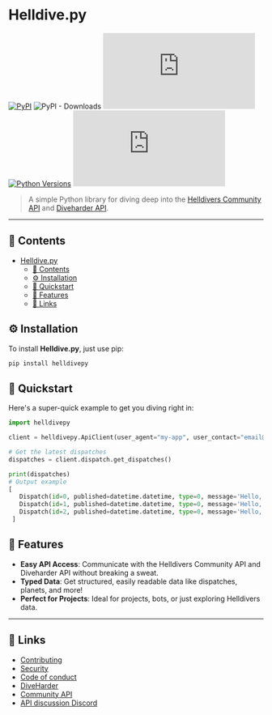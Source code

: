 # Helldive.py


[![PyPI](https://img.shields.io/pypi/v/helldivepy.svg?label=PyPI&color=blue)](https://pypi.org/project/helldivepy/)
![PyPI - Downloads](https://img.shields.io/pypi/dm/helldivepy?color=brightgreen)
![GitHub License](https://img.shields.io/github/license/ajxd2/helldive.py?color=yellow)
[![Python Versions](https://img.shields.io/pypi/pyversions/helldivepy.svg?color=orange)](https://pypi.org/project/helldivepy/)
![GitHub contributors](https://img.shields.io/github/contributors/ajxd2/helldive.py?color=ff69b4)

> A simple Python library for diving deep into the [Helldivers Community API](https://github.com/helldivers-2/api) and [Diveharder API](https://github.com/helldivers-2/diveharder_api.py).

---

## 📕 Contents

- [Helldive.py](#helldivepy)
  - [📕 Contents](#-contents)
  - [⚙️ Installation](#️-installation)
  - [🚀 Quickstart](#-quickstart)
  - [🌟 Features](#-features)
  - [🔗 Links](#-links)

## ⚙️ Installation

To install **Helldive.py**, just use pip:

```bash
pip install helldivepy
```

## 🚀 Quickstart

Here's a super-quick example to get you diving right in:

```python
import helldivepy

client = helldivepy.ApiClient(user_agent="my-app", user_contact="email@example.com")

# Get the latest dispatches
dispatches = client.dispatch.get_dispatches()

print(dispatches)
# Output example
[
   Dispatch(id=0, published=datetime.datetime, type=0, message='Hello, World 1!'),
   Dispatch(id=1, published=datetime.datetime, type=0, message='Hello, World 2!'),
   Dispatch(id=2, published=datetime.datetime, type=0, message='Hello, World 3!')
 ]
```

## 🌟 Features

- **Easy API Access**: Communicate with the Helldivers Community API and Diveharder API without breaking a sweat.
- **Typed Data**: Get structured, easily readable data like dispatches, planets, and more!
- **Perfect for Projects**: Ideal for projects, bots, or just exploring Helldivers data.

---

## 🔗 Links

- [Contributing](./CONTRIBUTING.md)
- [Security](./SECURITY.md)
- [Code of conduct](./CODE_OF_CONDUCT.md)
- [DiveHarder](https://github.com/helldivers-2/diveharder_api.py)
- [Community API](https://github.com/helldivers-2/api)
- [API discussion Discord](https://discord.gg/MThYGMCqgp)

